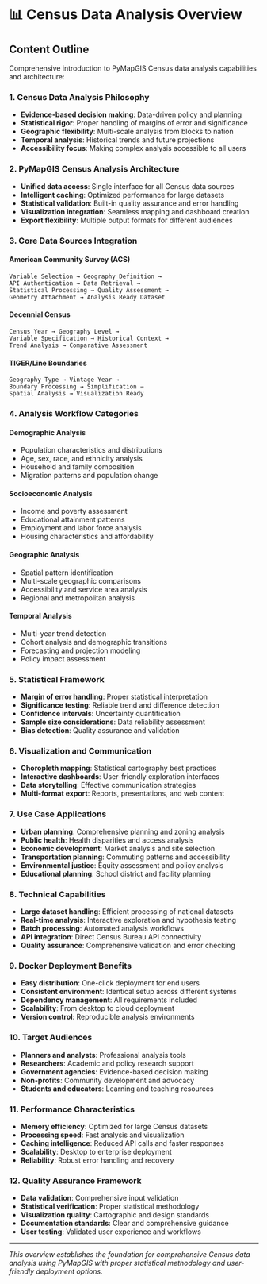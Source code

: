 # 📊 Census Data Analysis Overview

## Content Outline

Comprehensive introduction to PyMapGIS Census data analysis capabilities and architecture:

### 1. Census Data Analysis Philosophy
- **Evidence-based decision making**: Data-driven policy and planning
- **Statistical rigor**: Proper handling of margins of error and significance
- **Geographic flexibility**: Multi-scale analysis from blocks to nation
- **Temporal analysis**: Historical trends and future projections
- **Accessibility focus**: Making complex analysis accessible to all users

### 2. PyMapGIS Census Analysis Architecture
- **Unified data access**: Single interface for all Census data sources
- **Intelligent caching**: Optimized performance for large datasets
- **Statistical validation**: Built-in quality assurance and error handling
- **Visualization integration**: Seamless mapping and dashboard creation
- **Export flexibility**: Multiple output formats for different audiences

### 3. Core Data Sources Integration

#### American Community Survey (ACS)
```
Variable Selection → Geography Definition → 
API Authentication → Data Retrieval → 
Statistical Processing → Quality Assessment → 
Geometry Attachment → Analysis Ready Dataset
```

#### Decennial Census
```
Census Year → Geography Level → 
Variable Specification → Historical Context → 
Trend Analysis → Comparative Assessment
```

#### TIGER/Line Boundaries
```
Geography Type → Vintage Year → 
Boundary Processing → Simplification → 
Spatial Analysis → Visualization Ready
```

### 4. Analysis Workflow Categories

#### Demographic Analysis
- Population characteristics and distributions
- Age, sex, race, and ethnicity analysis
- Household and family composition
- Migration patterns and population change

#### Socioeconomic Analysis
- Income and poverty assessment
- Educational attainment patterns
- Employment and labor force analysis
- Housing characteristics and affordability

#### Geographic Analysis
- Spatial pattern identification
- Multi-scale geographic comparisons
- Accessibility and service area analysis
- Regional and metropolitan analysis

#### Temporal Analysis
- Multi-year trend detection
- Cohort analysis and demographic transitions
- Forecasting and projection modeling
- Policy impact assessment

### 5. Statistical Framework
- **Margin of error handling**: Proper statistical interpretation
- **Significance testing**: Reliable trend and difference detection
- **Confidence intervals**: Uncertainty quantification
- **Sample size considerations**: Data reliability assessment
- **Bias detection**: Quality assurance and validation

### 6. Visualization and Communication
- **Choropleth mapping**: Statistical cartography best practices
- **Interactive dashboards**: User-friendly exploration interfaces
- **Data storytelling**: Effective communication strategies
- **Multi-format export**: Reports, presentations, and web content

### 7. Use Case Applications
- **Urban planning**: Comprehensive planning and zoning analysis
- **Public health**: Health disparities and access analysis
- **Economic development**: Market analysis and site selection
- **Transportation planning**: Commuting patterns and accessibility
- **Environmental justice**: Equity assessment and policy analysis
- **Educational planning**: School district and facility planning

### 8. Technical Capabilities
- **Large dataset handling**: Efficient processing of national datasets
- **Real-time analysis**: Interactive exploration and hypothesis testing
- **Batch processing**: Automated analysis workflows
- **API integration**: Direct Census Bureau API connectivity
- **Quality assurance**: Comprehensive validation and error checking

### 9. Docker Deployment Benefits
- **Easy distribution**: One-click deployment for end users
- **Consistent environment**: Identical setup across different systems
- **Dependency management**: All requirements included
- **Scalability**: From desktop to cloud deployment
- **Version control**: Reproducible analysis environments

### 10. Target Audiences
- **Planners and analysts**: Professional analysis tools
- **Researchers**: Academic and policy research support
- **Government agencies**: Evidence-based decision making
- **Non-profits**: Community development and advocacy
- **Students and educators**: Learning and teaching resources

### 11. Performance Characteristics
- **Memory efficiency**: Optimized for large Census datasets
- **Processing speed**: Fast analysis and visualization
- **Caching intelligence**: Reduced API calls and faster responses
- **Scalability**: Desktop to enterprise deployment
- **Reliability**: Robust error handling and recovery

### 12. Quality Assurance Framework
- **Data validation**: Comprehensive input validation
- **Statistical verification**: Proper statistical methodology
- **Visualization quality**: Cartographic and design standards
- **Documentation standards**: Clear and comprehensive guidance
- **User testing**: Validated user experience and workflows

---

*This overview establishes the foundation for comprehensive Census data analysis using PyMapGIS with proper statistical methodology and user-friendly deployment options.*

